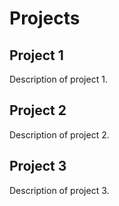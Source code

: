 # Projects

## Project 1
Description of project 1.

## Project 2
Description of project 2.

## Project 3
Description of project 3.

